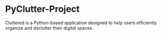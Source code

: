 # PyClutter-Project
Cluttered is a Python-based application designed to help users efficiently organize and declutter their digital spaces.
